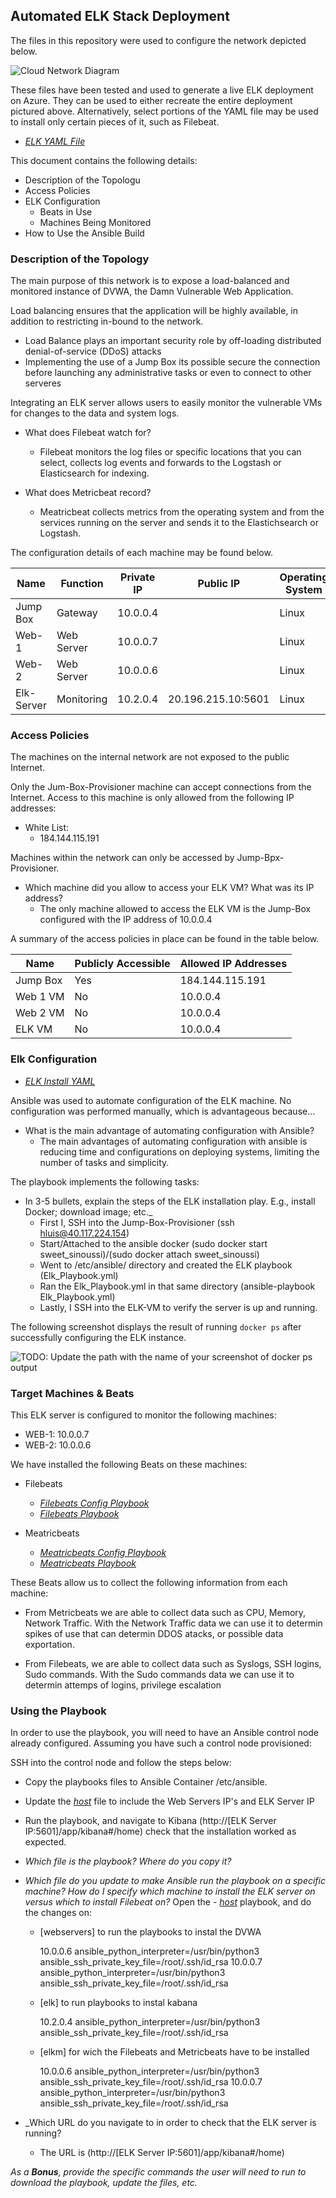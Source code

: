 ## Automated ELK Stack Deployment

The files in this repository were used to configure the network depicted below.

![Cloud Network Diagram](Diagrams/Cloud_Network.jpg)

These files have been tested and used to generate a live ELK deployment on Azure. They can be used to either recreate the entire deployment pictured above. Alternatively, select portions of the YAML file may be used to install only certain pieces of it, such as Filebeat.

  - _[ELK YAML File ](Ansible/filebeat-playbook.yml)_

This document contains the following details:
- Description of the Topologu
- Access Policies
- ELK Configuration
  - Beats in Use
  - Machines Being Monitored
- How to Use the Ansible Build


### Description of the Topology

The main purpose of this network is to expose a load-balanced and monitored instance of DVWA, the Damn Vulnerable Web Application.

Load balancing ensures that the application will be highly available, in addition to restricting in-bound to the network.

 - Load Balance plays an important security role by off-loading distributed denial-of-service (DDoS) attacks
 - Implementing the use of a Jump Box its possible secure the connection before launching any administrative tasks or even to connect to other serveres

Integrating an ELK server allows users to easily monitor the vulnerable VMs for changes to the data and system logs.
- What does Filebeat watch for?
  - Filebeat monitors the log files or specific locations that you can select, collects log events and forwards to the Logstash or Elasticsearch for indexing. 

- What does Metricbeat record?
  - Meatricbeat collects metrics from the operating system and from the services running on the server and sends it to the Elastichsearch or Logstash.
   
The configuration details of each machine may be found below.


| Name       | Function   | Private IP |  Public IP         | Operating System |
|------------|------------|------------|--------------------|------------------|
| Jump Box   | Gateway    | 10.0.0.4   |                    | Linux            |
| Web-1      | Web Server | 10.0.0.7   |                    | Linux            |
| Web-2      | Web Server | 10.0.0.6   |                    | Linux            |
| Elk-Server | Monitoring | 10.2.0.4   | 20.196.215.10:5601 | Linux            |

### Access Policies

The machines on the internal network are not exposed to the public Internet. 

Only the Jum-Box-Provisioner machine can accept connections from the Internet. Access to this machine is only allowed from the following IP addresses:

- White List:   
  - 184.144.115.191 

Machines within the network can only be accessed by Jump-Bpx-Provisioner.
- Which machine did you allow to access your ELK VM? What was its IP address?
  - The only machine allowed to access the ELK VM is the Jump-Box configured with the IP address of 10.0.0.4 
  

A summary of the access policies in place can be found in the table below.

| Name     | Publicly Accessible | Allowed IP Addresses |
|----------|---------------------|----------------------|
| Jump Box | Yes                 | 184.144.115.191      |
| Web 1 VM | No                  | 10.0.0.4             |
| Web 2 VM | No                  | 10.0.0.4             |
| ELK VM   | No                  | 10.0.0.4             |


### Elk Configuration 
  - _[ELK Install YAML](Linux/install_elk.yml)_

Ansible was used to automate configuration of the ELK machine. No configuration was performed manually, which is advantageous because...
- What is the main advantage of automating configuration with Ansible?
  - The main advantages of automating configuration with ansible is reducing time and configurations on deploying systems, limiting the number of tasks and simplicity.
  
  
The playbook implements the following tasks:
- In 3-5 bullets, explain the steps of the ELK installation play. E.g., install Docker; download image; etc._
  - First I, SSH into the Jump-Box-Provisioner (ssh hluis@40.117.224.154)
  - Start/Attached to the ansible docker (sudo docker start sweet_sinoussi)/(sudo docker attach sweet_sinoussi)
  - Went to /etc/ansible/ directory and created the ELK playbook (Elk_Playbook.yml)
  - Ran the Elk_Playbook.yml in that same directory (ansible-playbook Elk_Playbook.yml)
  - Lastly, I SSH into the ELK-VM to verify the server is up and running.
   
  

The following screenshot displays the result of running `docker ps` after successfully configuring the ELK instance.

![TODO: Update the path with the name of your screenshot of docker ps output](PrintSCR/Docker_ps.jpg)

### Target Machines & Beats
This ELK server is configured to monitor the following machines:
- WEB-1: 10.0.0.7
- WEB-2: 10.0.0.6

We have installed the following Beats on these machines:

- Filebeats
  - _[Filebeats Config Playbook](Ansible/filebeat-config.yml)_
  - _[Filebeats Playbook](Ansible/filebeat-playbook.yml)_
  
- Meatricbeats
  - _[Meatricbeats Config Playbook](Ansible/metricsbeat-config.yml)_
  - _[Meatricbeats Playbook](Ansible/metricsbeat-playbook.yml)_

These Beats allow us to collect the following information from each machine:
 
  - From Metricbeats we are able to collect data such as CPU, Memory, Network Traffic. With the Network Traffic data we can use it to determin spikes of use that can determin DDOS atacks, or possible data exportation. 

  - From Filebeats, we are able to collect data such as Syslogs, SSH logins, Sudo commands. With the Sudo commands data we can use it to determin attemps of logins,  privilege escalation 
  

### Using the Playbook
In order to use the playbook, you will need to have an Ansible control node already configured. Assuming you have such a control node provisioned: 

SSH into the control node and follow the steps below:
- Copy the playbooks files to Ansible Container /etc/ansible.
- Update the _[host](Ansible/hosts)_ file to include the Web Servers IP's and ELK Server IP
- Run the playbook, and navigate to  Kibana (http://[ELK Server IP:5601]/app/kibana#/home) check that the installation worked as expected.


- _Which file is the playbook? Where do you copy it?_


- _Which file do you update to make Ansible run the playbook on a specific machine? How do I specify which machine to install the ELK server on versus which to install Filebeat on?_ 
     Open the - _[host](Ansible/hosts)_ playbook,
     and do the changes on:
     
     - [webservers] to run the playbooks to instal the DVWA 


        10.0.0.6 ansible_python_interpreter=/usr/bin/python3 ansible_ssh_private_key_file=/root/.ssh/id_rsa 
        10.0.0.7 ansible_python_interpreter=/usr/bin/python3 ansible_ssh_private_key_file=/root/.ssh/id_rsa

     
     
     - [elk] to run playbooks to instal kabana
    
        10.2.0.4  ansible_python_interpreter=/usr/bin/python3 ansible_ssh_private_key_file=/root/.ssh/id_rsa
     
     
     - [elkm] for wich the Filebeats and Metricbeats have to be installed
     
       10.0.0.6 ansible_python_interpreter=/usr/bin/python3 ansible_ssh_private_key_file=/root/.ssh/id_rsa
       10.0.0.7 ansible_python_interpreter=/usr/bin/python3 ansible_ssh_private_key_file=/root/.ssh/id_rsa

- _Which URL do you navigate to in order to check that the ELK server is running?
    - The URL is  (http://[ELK Server IP:5601]/app/kibana#/home)

_As a **Bonus**, provide the specific commands the user will need to run to download the playbook, update the files, etc._
